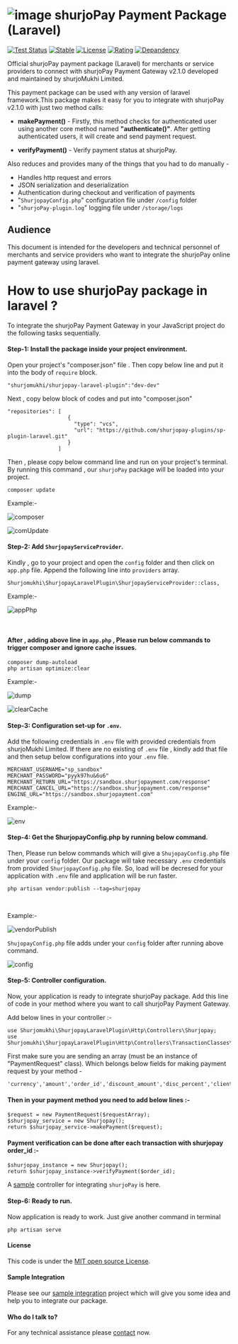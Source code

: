 
 <!-- 
 * This is an official documentation of integrating "shurjoPay" in laravel.
 *
 * By following steps of this documentation, any user can be able to integrate "shurjoPay" pacakge easily. 
 * In this documentation , a sample integration process is also available.
 *
 * @author Rayhan Khan Ridoy
 * @since 2022-12-01 
 -->
 

# ![image](https://user-images.githubusercontent.com/57352037/170198396-932692aa-3354-4cf0-abc1-2b8ef43a6de3.png) shurjoPay Payment Package (Laravel)
[![Test Status](https://github.com/rust-random/rand/workflows/Tests/badge.svg?event=push)]()
[![Stable](https://img.shields.io/badge/Stable-v2.1.0-green)]()
[![License](https://img.shields.io/badge/License-MIT-blue)]()
[![Rating](https://img.shields.io/badge/Rating-*****-green)]()
[![Depandency](https://img.shields.io/badge/Depandency-No-blue)]()

Official shurjoPay payment package (Laravel) for merchants or service providers to connect with shurjoPay Payment Gateway v2.1.0 developed and maintained by shurjoMukhi Limited.

This payment package can be used with any version of laravel framework.This package makes it easy for you to integrate with shurjoPay v2.1.0 with just two method calls:

- **makePayment()** - Firstly, this method  checks for authenticated user using another core method named **"authenticate()"**. After getting authenticated users, it will create and send payment request.

- **verifyPayment()** -  Verify payment status at shurjoPay.

Also reduces and provides many of the things that you had to do manually -
- Handles http request and errors
- JSON serialization and deserialization
- Authentication during checkout and verification of payments
- "``ShurjopayConfig.php``" configuration file under ``/config`` folder
- "``shurjoPay-plugin.log``" logging file under ``/storage/logs``

## Audience

This document is intended for the developers and technical personnel of merchants and service providers who want to integrate the shurjoPay online payment gateway using laravel.

# How to use shurjoPay package in laravel ?
To integrate the shurjoPay Payment Gateway in your JavaScript project do the following tasks sequentially.

#### Step-1: Install the package inside your project environment.
Open your project's "composer.json" file . Then copy below line and put it into the body of ``require`` block.

```
"shurjomukhi/shurjopay-laravel-plugin":"dev-dev" 
``` 
Next , copy below block of codes and put into "composer.json" 
```
"repositories": [
                   {
                     "type": "vcs",
                     "url": "https://github.com/shurjopay-plugins/sp-plugin-laravel.git"
                   }
                ]
```
Then , please copy below command line and run on your project's terminal. By running this command , our ``shurjoPay`` package will be loaded into your project. 

```
composer update
```

Example:-

![composer](https://user-images.githubusercontent.com/78033774/209105247-15c7d887-9d9d-484d-94d4-5ab747440d4e.png)
<br>

![comUpdate](https://user-images.githubusercontent.com/78033774/208382865-7eab0455-b5f5-433c-824b-ee5227eb1c41.png)

<!-- `` "require": {
              "shurjomukhi/shurjopay-laravel-plugin":"dev-dev"
             }
``

`` "repositories":[
                   {
                     "type": "vcs",
                     "url": "https://github.com/shurjopay-plugins/sp-plugin-laravel.git"
                   }
                  ]
`` -->

#### Step-2: Add ``ShurjopayServiceProvider``.
 
Kindly , go to your project and open the ``config`` folder and then click on ``app.php`` file. Append the following line into ``providers`` array.

```
Shurjomukhi\ShurjopayLaravelPlugin\ShurjopayServiceProvider::class,
```
Example:-
<br>

![appPhp](https://user-images.githubusercontent.com/78033774/209132391-211a4a57-b669-47f0-b686-216af652ce2a.png)

<br>

#### After , adding above line in ``app.php`` , Please run below commands to trigger composer and ignore cache issues.

```
composer dump-autoload
php artisan optimize:clear
```
Example:-
<br>

![dump](https://user-images.githubusercontent.com/78033774/208383629-6636f2ff-fa14-4479-8be9-f0609f29774b.png)
<br>

![clearCache](https://user-images.githubusercontent.com/78033774/208383760-94317b5a-21fa-4baa-bd1c-12e326284725.png)



#### Step-3: Configuration set-up for ``.env``. 
Add the following credentials in ``.env`` file with provided credentials  from shurjoMukhi Limited. If there are no existing of ``.env`` file , kindly add that file and then setup below configurations into your ``.env`` file.
```
MERCHANT_USERNAME="sp_sandbox"
MERCHANT_PASSWORD="pyyk97hu&6u6"
MERCHANT_RETURN_URL="https://sandbox.shurjopayment.com/response"
MERCHANT_CANCEL_URL="https://sandbox.shurjopayment.com/response"
ENGINE_URL="https://sandbox.shurjopayment.com"
```

Example:-
<br>

![env](https://user-images.githubusercontent.com/78033774/209131559-329e2e21-0871-40f6-b1d7-6a3db35cabfe.png)
#### Step-4: Get the ShurjopayConfig.php by running below command.
Then, Please run below commands which will give a ``ShujopayConfig.php`` file under your ``config`` folder. Our package will take necessary ``.env`` credentials from provided ``ShurjopayConfig.php`` file. So, load will be decresed for your application with ``.env`` file and application will be run faster.

```
php artisan vendor:publish --tag=shurjopay
```
<br>

Example:-


![vendorPublish](https://user-images.githubusercontent.com/78033774/208383348-75645cd1-b4bf-4159-98a6-1e73e54464b6.png)

``ShujopayConfig.php`` file adds under your ``config`` folder after running above command.

![config](https://user-images.githubusercontent.com/78033774/208407401-88a45685-c1a5-400c-8d79-0e6a9aada900.png)
  
#### Step-5: Controller configuration.
 Now, your application is ready to integrate shurjoPay package. Add this line of code in your method where you want to call shurjoPay Payment Gateway.

Add below lines in your controller :-


```
use Shurjomukhi\ShurjopayLaravelPlugin\Http\Controllers\Shurjopay;
use Shurjomukhi\ShurjopayLaravelPlugin\Http\Controllers\TransactionClasses\PaymentRequest;
```

First make sure you are sending an array (must be an instance of "PaymentRequest" class). Which belongs below fields for making payment request by your method -

```
'currency','amount','order_id','discount_amount','disc_percent','client_ip','customer_name','customer_phone','customer_email','customer_address','customer_city','customer_state','customer_postcode','customer_country','shipping_address','shipping_city','shipping_country','received_person_name','shipping_phone_number'
```


#### Then in your payment method you need to add below lines :-

```
$request = new PaymentRequest($requestArray);
$shurjopay_service = new Shurjopay();
return $shurjopay_service->makePayment($request);
```

#### Payment verification can be done after each transaction with shurjopay order_id :-

```
$shurjopay_instance = new Shurjopay();
return $shurjopay_instance->verifyPayment($order_id);
```
A [sample](https://github.com/shurjopay-plugins/sp-plugin-usage-examples/blob/dev/laravel-app-laravel-plugin/shurjopay_integ_usage_project_new/app/Http/Controllers/shurjopayIntigretionController.php) controller for integrating ``shurjoPay`` is here.

#### Step-6: Ready to run.
Now application is ready to work. Just give another command in terminal

```
php artisan serve
```
#### License
This code is under the [MIT open source License](http://www.opensource.org/licenses/mit-license.php).
#### Sample Integration
 Please see our [sample integration](https://github.com/shurjopay-plugins/sp-plugin-usage-examples/tree/dev/laravel-app-laravel-plugin/shurjopay_integ_usage_project_new) project which will give you some idea and help you to integrate our package.
#### Who do I talk to? 
For any technical assistance please [contact](https://shurjopay.com.bd/#contacts) now.
